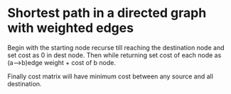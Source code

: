# Shortest path in a directed graph with weighted edges

Begin with the starting node recurse till reaching the destination node and set cost as 0 in dest node. Then while returning set cost of each node as (a-->b)edge weight + cost of b node.


Finally cost matrix will have minimum cost between any source and all destination.
